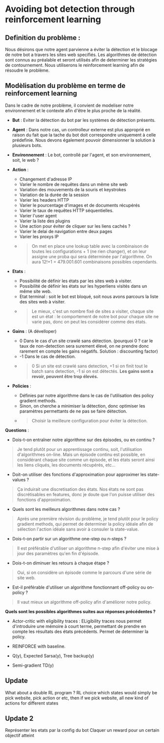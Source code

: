 # Avoiding bot detection through reinforcement learning

## Definition du problème :

Nous désirons que notre agent parvienne a éviter la détection et le blocage de notre bot a travers les sites web specifiés. Les algorithmes de détection sont connus au préalable et seront utilisés afin de determiner les stratégies de contournement.
Nous utiliserons le reinforcement learning afin de résoudre le problème.

## Modèlisation du problème en terme de reinforcement learning

Dans le cadre de notre problème, il convient de modeliser notre environnement et le contexte afin d'être le plus proche de la réalité.

* **But** : Eviter la détection du bot par les systèmes de détection présents.

* **Agent** : Dans notre cas, un controlleur externe est plus approprié en raison du fait que la tache du bot doit correspondre uniquement à celle prédefinie. Nous devons également pouvoir dimensionner la solution à plusieurs bots.

* **Environnement** : Le bot, controllé par l'agent, et son environnement, soit, le web ?

* **Action** :
    * Changement d'adresse IP
    * Varier le nombre de requêtes dans un même site web
    * Variation des mouvements de la souris et keystrokes
    * Variation de la durée de la session
    * Varier les headers HTTP
    * Varier le pourcentage d'images et de documents récupérés 
    * Varier le taux de requêtes HTTP séquentielles.
    * Varier l'user agent
    * Varier la liste des plugins
    * Une action pour éviter de cliquer sur les liens cachés ?
    * Varier le delai de navigation entre deux pages
    * Varier les proxys IP
    * > On met en place une lookup table avec la combinaison de toutes les configurations + 1 (ne rien changer), et on leur assigne une proba qui sera déterminée par l'algorithme.
    On aura 12!+1 = 479.001.601 combinaisons possibles cependants.
    

* **Etats** : 
    * Possibilité de définir les états par les sites web à visiter.
    * Possibilité de définir les états sur les hyperliens visités dans un même site web.
    * Etat terminal : soit le bot est bloqué, soit nous avons parcours la liste des sites web à visiter.
    * > Le mieux, c'est un nombre fixé de sites a visiter, chaque site est un état : le comportement de notre bot pour chaque site ne varie pas, donc on peut les considérer comme des états. 

* **Gains** : (A dévelloper)
    * 0 Dans le cas d'un site crawlé sans détection. (pourquoi 0 ? car le taux de non-detection sera surement élevé, on ne prendre donc rarement en compte les gains négatifs. Solution : discounting factor)
    * -1 Dans le cas de détection.
    * > 0 Si un site est crawlé sans detection, +1 si on finit tout le batch sans detection, -1 si on est détectés. **Les gains sont a revoir, peuvent être trop élevés.**

* **Policies** :
    * Définies par notre algorithme dans le cas de l'utilisation des policy gradient methods.
    * Sinon, on cherche a minimiser la détection, donc optimiser les paramètres permettants de ne pas se faire détection.
    * > Choisir la meilleure configuration pour éviter la détection.

**Questions** : 

- Dois-t-on entraîner notre algorithme sur des épisodes, ou en continu ?
> Je tend plutôt pour un apprentissage continu, soit, l'utilisation d'algorithmes on-line. Mais un épisode continu est possible, en considérant chaque site comme un épisode, et les états seront ainsi les liens cliqués, les documents récupérés, etc...

- Doit-on utiliser des fonctions d'approximation pour approximer les state-values ?

> Ça induirait une discretisation des états. Nos états ne sont pas discrétisables en features, donc je doute que l'on puisse utiliser des fonctions d'approximation.

- Quels sont les meilleurs algorithmes dans notre cas ?

> Après une première révision du problème, je tend plutôt pour le policy gradient methods, qui permet de determiner la policy idéale afin de sélection l'action idéale sans avoir à consuler la state-value.

- Dois-t-on partir sur un algorithme one-step ou n-steps ?

> Il est préférable d'utiliser un algorithme n-step afin d'éviter une mise à jour des paramètres qu'en fin d'épisode. 

- Dois-t-on diminuer les retours à chaque étape ?

> Oui, si on considère un épisode comme le parcours d'une série de site web.

- Est-il préférable d'utiliser un algorithme fonctionnant off-policy ou on-policy ?

> Il vaut mieux un algorithme off-policy afin d'améliorer notre policy.

**Quels sont les possibles algorithmes suites aux réponses précédentes ?**

* Actor-critic with eligibility traces : ELigibility traces nous permet d'introduire une mémoire à court terme, permettant de prendre en compte les résultats des états précédents. 
Permet de determiner la policy.

* REINFORCE with baseline.

* Q(y), Expected Sarsa(y), Tree backup(y)

* Semi-gradient TD(y)

## Update

What about a double RL program ?
RL choice which states would simply be pick website, pick action or etc, then if we pick website, all new kind of actions for
different states

## Update 2

Représenter les etats par la config du bot
Claquer un reward pour un certain objectif atteint